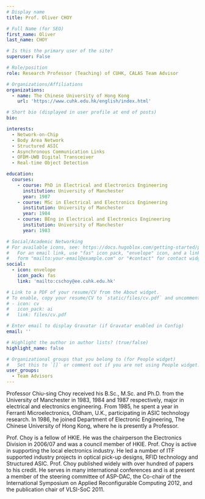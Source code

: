 ```yaml
---
# Display name
title: Prof. Oliver CHOY  

# Full Name (for SEO)
first_name: Oliver
last_name: CHOY

# Is this the primary user of the site?
superuser: False

# Role/position
role: Research Professor (Teaching) of CUHK, CALAS Team Advisor

# Organizations/Affiliations
organizations:
  - name: The Chinese University of Hong Kong
    url: 'https://www.cuhk.edu.hk/english/index.html'

# Short bio (displayed in user profile at end of posts)
bio: 

interests:
  - Network-on-Chip
  - Body Area Network
  - Structured ASIC
  - Asynchronous Communication Links
  - OFDM-UWB Digital Transceiver
  - Real-time Object Detection

education:
  courses:
    - course: PhD in Electrical and Electronics Engineering
      institution: University of Manchester
      year: 1987
    - course: MSc in Electrical and Electronics Engineering
      institution: University of Manchester
      year: 1984
    - course: BEng in Electrical and Electronics Engineering
      institution: University of Manchester
      year: 1983  

# Social/Academic Networking
# For available icons, see: https://docs.hugoblox.com/getting-started/page-builder/#icons
#   For an email link, use "fas" icon pack, "envelope" icon, and a link in the
#   form "mailto:your-email@example.com" or "#contact" for contact widget.
social:
  - icon: envelope
    icon_pack: fas
    link: 'mailto:cschoy@ee.cuhk.edu.hk'   

# Link to a PDF of your resume/CV from the About widget.
# To enable, copy your resume/CV to `static/files/cv.pdf` and uncomment the lines below.
# - icon: cv
#   icon_pack: ai
#   link: files/cv.pdf

# Enter email to display Gravatar (if Gravatar enabled in Config)
email: ''

# Highlight the author in author lists? (true/false)
highlight_name: false

# Organizational groups that you belong to (for People widget)
#   Set this to `[]` or comment out if you are not using People widget.
user_groups:
  - Team Advisors
---
```


Professor Chiu-sing Choy received his B.Sc., M.Sc. and Ph.D. from the University of Manchester in 1983, 1984 and 1987 respectively, major in electrical and electronics engineering. From 1985, he spent a year in Ferranti Microelectronics, Oldham, U.K., participating in ASIC technology research. In 1986, he joined Department of Electronic Engineering, The Chinese University of Hong Kong, where he is presently a Professor.

Prof. Choy is a fellow of HKIE. He was the chairperson the Electronics Division in 2006/07 and was a council member of HKIE. Prof. Choy is active in supporting the local electronics industry. He led a number of ITF supported industry projects in optical pick-up designs, RFID technology and Structured ASIC. Prof. Choy published widely with over hundred of papers to his credit. He serves in many international conferences and is at present a member of the steering committee of ASP-DAC, the Co-chair of the International Symposium on Applied Reconfigurable Computing 2012, and the publication chair of VLSI-SoC 2011.